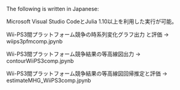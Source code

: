 The following is written in Japanese:

Microsoft Visual Studio CodeとJulia 1.10以上を利用した実行が可能。

Wii-PS3間プラットフォーム競争の時系列変化グラフ出力 と評価 -> wiips3pfmcomp.jpynb

Wii-PS3間プラットフォーム競争結果の等高線図出力 -> contourWiiPS3comp.jpynb

Wii-PS3間プラットフォーム競争結果の等高線図回帰推定と評価 -> estimateMHG_WiiPS3comp.jpynb
